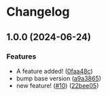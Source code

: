 # Changelog

## 1.0.0 (2024-06-24)


### Features

* A feature added! ([0faa48c](https://github.com/omgNoes/ghaCrashCourse/commit/0faa48c914e000ff31c4285be356ce2bc5692c37))
* bump base version ([a9a3865](https://github.com/omgNoes/ghaCrashCourse/commit/a9a386555710750299e5445ba9f04f697255ace2))
* new feature! ([#10](https://github.com/omgNoes/ghaCrashCourse/issues/10)) ([22bee05](https://github.com/omgNoes/ghaCrashCourse/commit/22bee05ab0e5ae1937e6d9ecc5a2fcd8d4b42422))
